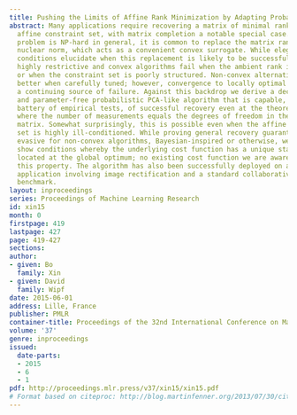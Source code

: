 ```yaml
---
title: Pushing the Limits of Affine Rank Minimization by Adapting Probabilistic PCA
abstract: Many applications require recovering a matrix of minimal rank within an
  affine constraint set, with matrix completion a notable special case. Because the
  problem is NP-hard in general, it is common to replace the matrix rank with the
  nuclear norm, which acts as a convenient convex surrogate. While elegant theoretical
  conditions elucidate when this replacement is likely to be successful, they are
  highly restrictive and convex algorithms fail when the ambient rank is too high
  or when the constraint set is poorly structured. Non-convex alternatives fare somewhat
  better when carefully tuned; however, convergence to locally optimal solutions remains
  a continuing source of failure. Against this backdrop we derive a deceptively simple
  and parameter-free probabilistic PCA-like algorithm that is capable, over a wide
  battery of empirical tests, of successful recovery even at the theoretical limit
  where the number of measurements equals the degrees of freedom in the unknown low-rank
  matrix. Somewhat surprisingly, this is possible even when the affine constraint
  set is highly ill-conditioned. While proving general recovery guarantees remains
  evasive for non-convex algorithms, Bayesian-inspired or otherwise, we nonetheless
  show conditions whereby the underlying cost function has a unique stationary point
  located at the global optimum; no existing cost function we are aware of satisfies
  this property. The algorithm has also been successfully deployed on a computer vision
  application involving image rectification and a standard collaborative filtering
  benchmark.
layout: inproceedings
series: Proceedings of Machine Learning Research
id: xin15
month: 0
firstpage: 419
lastpage: 427
page: 419-427
sections: 
author:
- given: Bo
  family: Xin
- given: David
  family: Wipf
date: 2015-06-01
address: Lille, France
publisher: PMLR
container-title: Proceedings of the 32nd International Conference on Machine Learning
volume: '37'
genre: inproceedings
issued:
  date-parts:
  - 2015
  - 6
  - 1
pdf: http://proceedings.mlr.press/v37/xin15/xin15.pdf
# Format based on citeproc: http://blog.martinfenner.org/2013/07/30/citeproc-yaml-for-bibliographies/
---
```

